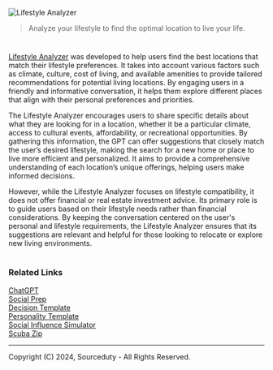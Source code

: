 ![Lifestyle Analyzer](https://github.com/user-attachments/assets/43a1313b-bcd9-443c-b41d-d6e91952ac05)

> Analyze your lifestyle to find the optimal location to live your life.

#

[Lifestyle Analyzer](https://chatgpt.com/g/g-fsRoUDqA0-lifestyle-analyzer) was developed to help users find the best locations that match their lifestyle preferences. It takes into account various factors such as climate, culture, cost of living, and available amenities to provide tailored recommendations for potential living locations. By engaging users in a friendly and informative conversation, it helps them explore different places that align with their personal preferences and priorities.

The Lifestyle Analyzer encourages users to share specific details about what they are looking for in a location, whether it be a particular climate, access to cultural events, affordability, or recreational opportunities. By gathering this information, the GPT can offer suggestions that closely match the user’s desired lifestyle, making the search for a new home or place to live more efficient and personalized. It aims to provide a comprehensive understanding of each location’s unique offerings, helping users make informed decisions.

However, while the Lifestyle Analyzer focuses on lifestyle compatibility, it does not offer financial or real estate investment advice. Its primary role is to guide users based on their lifestyle needs rather than financial considerations. By keeping the conversation centered on the user's personal and lifestyle requirements, the Lifestyle Analyzer ensures that its suggestions are relevant and helpful for those looking to relocate or explore new living environments.

#
### Related Links

[ChatGPT](https://github.com/sourceduty/ChatGPT)
<br>
[Social Prep](https://chatgpt.com/g/g-SGtETL4hC-social-prep)
<br>
[Decision Template](https://chat.openai.com/g/g-ynTJkhacQ-decision-template)
<br>
[Personality Template](https://chat.openai.com/g/g-SjVEuD3eZ-personality-template)
<br>
[Social Influence Simulator](https://chat.openai.com/g/g-J0k1yLqEH-social-influence-simulator)
<br>
[Scuba Zip](https://chatgpt.com/g/g-q9R8QdxTV-scuba-zip)

***
Copyright (C) 2024, Sourceduty - All Rights Reserved.
